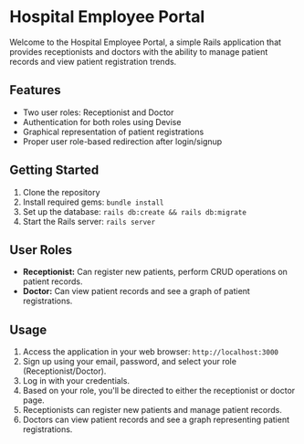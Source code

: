 # Hospital Employee Portal

Welcome to the Hospital Employee Portal, a simple Rails application that provides receptionists and doctors with the ability to manage patient records and view patient registration trends.

## Features

-   Two user roles: Receptionist and Doctor
-   Authentication for both roles using Devise
-   Graphical representation of patient registrations
-   Proper user role-based redirection after login/signup

## Getting Started

1. Clone the repository
2. Install required gems: `bundle install`
3. Set up the database: `rails db:create && rails db:migrate`
4. Start the Rails server: `rails server`

## User Roles

-   **Receptionist:** Can register new patients, perform CRUD operations on patient records.
-   **Doctor:** Can view patient records and see a graph of patient registrations.

## Usage

1. Access the application in your web browser: `http://localhost:3000`
2. Sign up using your email, password, and select your role (Receptionist/Doctor).
3. Log in with your credentials.
4. Based on your role, you'll be directed to either the receptionist or doctor page.
5. Receptionists can register new patients and manage patient records.
6. Doctors can view patient records and see a graph representing patient registrations.
